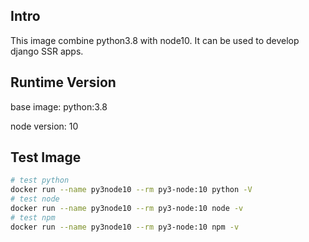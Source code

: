 ## Intro

This image combine python3.8 with node10. It can be used to develop django SSR apps.

## Runtime Version

base image: python:3.8

node version: 10

## Test Image

```bash
# test python
docker run --name py3node10 --rm py3-node:10 python -V
# test node
docker run --name py3node10 --rm py3-node:10 node -v
# test npm
docker run --name py3node10 --rm py3-node:10 npm -v
```
